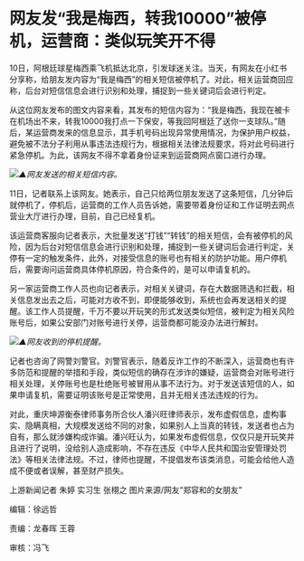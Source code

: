 

# 网友发“我是梅西，转我10000”被停机，运营商：类似玩笑开不得

10日，阿根廷球星梅西乘飞机抵达北京，引发球迷关注。当天，有网友在小红书分享称，给朋友发内容为“我是梅西”的相关短信被停机了。对此，相关运营商回应称，后台对短信信息会进行识别和处理，捕捉到一些关键词后会进行判定。

从这位网友发布的图文内容来看，其发布的短信内容为：“我是梅西，我现在被卡在机场出不来，转我10000我打点一下保安，等我回阿根廷了送你一支球队。”随后，某运营商发来的信息显示，其手机号码出现异常使用情况，为保护用户权益，避免被不法分子利用从事违法违规行为，根据相关法律法规要求，将对此号码进行紧急停机。为此，该网友不得不拿着身份证来到运营商网点窗口进行办理。

![](https://inews.gtimg.com/om_bt/OuK7JhcQrHKB7fJBKZTK5_iAcIyKe8v5Qa3oqZElXcY1wAA/1000)_▲网友发送的相关短信内容。_

11日，记者联系上该网友。她表示，自己只给两位朋友发送了这条短信，几分钟后就停机了，停机后，运营商的工作人员告诉她，需要带着身份证和工作证明去网点营业大厅进行办理，目前，自己已经复机。

该运营商客服向记者表示，大批量发送“打钱”“转钱”的相关短信，会有被停机的风险，因为后台对短信信息会进行识别和处理，捕捉到一些关键词后会进行判定，关停有一定的触发条件，此外，对接受信息的账号也有相关的防护功能。用户停机后，需要询问运营商具体停机原因，符合条件的，是可以申请复机的。

另一家运营商工作人员也向记者表示，对相关关键词，存在大数据筛选和拦截，相关信息发出去之后，可能对方收不到，即便能够收到，系统也会再发送相关的提醒。该工作人员提醒，千万不要以开玩笑的形式发送类似短信，被判定为相关风险账号后，如果公安部门对账号进行关停，运营商都可能没办法进行解封。

![](https://inews.gtimg.com/om_bt/Ox3RlPR5DZ95yHPnHVBg3wBhNUEYA9ylYyUssKBpUQKl8AA/1000)_▲网友收到的停机提醒。_

记者也咨询了网警刘警官。刘警官表示，随着反诈工作的不断深入，运营商也有许多防范和提醒的举措和手段，类似短信的确存在涉诈的嫌疑，运营商会对账号进行相关处理，关停账号也是杜绝账号被冒用从事不法行为。对于发送该短信的人，如果申请复机，需要证明该账号是正常使用，且并无相关违法违规的行为。

对此，重庆坤源衡泰律师事务所合伙人潘兴旺律师表示，发布虚假信息，虚构事实、隐瞒真相，大规模发送给不同的对象，如果别人上当真的转钱，发送者也占为自有，那么就涉嫌构成诈骗。潘兴旺认为，如果发布虚假信息，仅仅只是开玩笑并且进行了说明，没给别人造成影响，不存在违反《中华人民共和国治安管理处罚法》等相关法律法规。不过，律师也提醒，不提倡发布该类消息，可能会给他人造成不便或者误解，甚至财产损失。

上游新闻记者 朱婷 实习生 张栩之 图片来源/网友“郑容和的女朋友”

编辑：徐远哲

责编：龙春晖 王蓉

审核：冯飞

